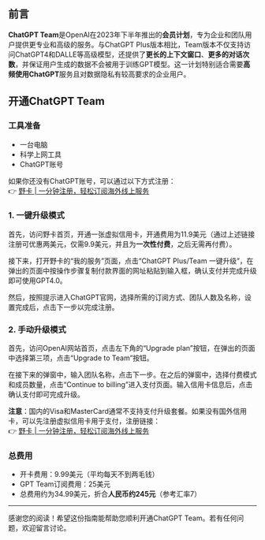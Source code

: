 ## 前言

**ChatGPT Team**是OpenAI在2023年下半年推出的**会员计划**，专为企业和团队用户提供更专业和高级的服务。与ChatGPT Plus版本相比，Team版本不仅支持访问ChatGPT4和DALLE等高级模型，还提供了**更长的上下文窗口**、**更多的对话次数**，并保证用户生成的数据不会被用于训练GPT模型。这一计划特别适合需要**高频使用ChatGPT**服务且对数据隐私有较高要求的企业用户。

## 开通ChatGPT Team

### 工具准备
- 一台电脑
- 科学上网工具
- ChatGPT账号

如果你还没有ChatGPT账号，可以通过以下方式注册：  
👉 [野卡 | 一分钟注册，轻松订阅海外线上服务](https://bit.ly/bewildcard)

### 1. 一键升级模式

首先，访问野卡首页，开通一张虚拟信用卡，开通费用为11.9美元（通过上述链接注册可优惠两美元，仅需9.9美元，并且为**一次性付费**，之后无需再付费）。

接下来，打开野卡的“我的服务”页面，点击“ChatGPT Plus/Team 一键升级”，在弹出的页面中按操作步骤复制付款界面的网址粘贴到输入框，确认支付并完成升级即可使用GPT4.0。

然后，按照提示进入ChatGPT官网，选择所需的订阅方式、团队人数及名称，设置完成后，点击下一步以完成注册。

### 2. 手动升级模式

首先，访问OpenAI网站首页，点击左下角的“Upgrade plan”按钮，在弹出的页面中选择第三项，点击“Upgrade to Team”按钮。

在接下来的弹窗中，输入团队名称，点击下一步。在之后的弹窗中，选择付费模式和成员数量，点击“Continue to billing”进入支付页面。输入信用卡信息后，点击确认支付即可完成升级。

**注意**：国内的Visa和MasterCard通常不支持支付升级套餐。如果没有国外信用卡，可以先注册虚拟信用卡用于支付，注册链接：  
👉 [野卡 | 一分钟注册，轻松订阅海外线上服务](https://bit.ly/bewildcard)

### 总费用

- 开卡费用：9.99美元（平均每天不到两毛钱）
- GPT Team订阅费用：25美元
- 总费用约为34.99美元，折合**人民币约245元**（参考汇率7）

---

感谢您的阅读！希望这份指南能帮助您顺利开通ChatGPT Team。若有任何问题，欢迎留言讨论。